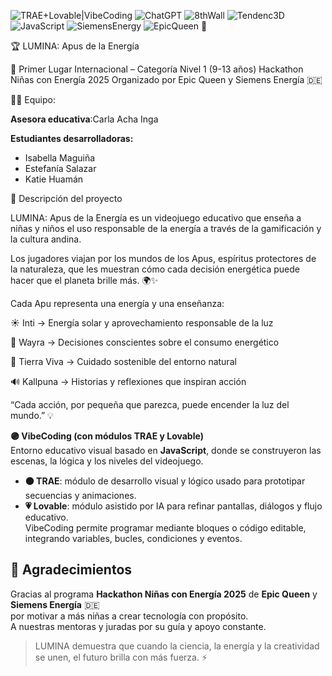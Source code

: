 ![TRAE+Lovable|VibeCoding](https://img.shields.io/badge/TRAE%20%2B%20Lovable%20%7C%20VibeCoding-Game%20Builder-purple)
![ChatGPT](https://img.shields.io/badge/ChatGPT-AI%20Prompts-green)
![8thWall](https://img.shields.io/badge/8th%20Wall-Augmented%20Reality-lightgrey)
![Tendenc3D](https://img.shields.io/badge/Tendenc-3D%20Modeling-blue)
![JavaScript](https://img.shields.io/badge/JavaScript-ES6-yellow)
![SiemensEnergy](https://img.shields.io/badge/Siemens%20Energy-Sponsor-purple)
![EpicQueen](https://img.shields.io/badge/Epic%20Queen-Hackathon-purple) 💜


🏆 LUMINA: Apus de la Energía

🥇 Primer Lugar Internacional – Categoría Nivel 1 (9-13 años)
Hackathon Niñas con Energía 2025
Organizado por Epic Queen y Siemens Energía 🇩🇪

👩‍🏫 Equipo:

**Asesora educativa**:Carla Acha Inga

**Estudiantes desarrolladoras:**
- Isabella Maguiña
- Estefanía Salazar
- Katie Huamán

🧠 Descripción del proyecto

LUMINA: Apus de la Energía es un videojuego educativo que enseña a niñas y niños el uso responsable de la energía a través de la gamificación y la cultura andina.

Los jugadores viajan por los mundos de los Apus, espíritus protectores de la naturaleza, que les muestran cómo cada decisión energética puede hacer que el planeta brille más. 🌍✨

Cada Apu representa una energía y una enseñanza:

☀️ Inti → Energía solar y aprovechamiento responsable de la luz

💨 Wayra → Decisiones conscientes sobre el consumo energético

🌱 Tierra Viva → Cuidado sostenible del entorno natural

🔊 Kallpuna → Historias y reflexiones que inspiran acción

“Cada acción, por pequeña que parezca, puede encender la luz del mundo.” 💡


**🟣 VibeCoding (con módulos TRAE y Lovable)**  
Entorno educativo visual basado en **JavaScript**, donde se construyeron las escenas, la lógica y los niveles del videojuego.  
- **🟠 TRAE**: módulo de desarrollo visual y lógico usado para prototipar secuencias y animaciones.  
- **💗 Lovable**: módulo asistido por IA para refinar pantallas, diálogos y flujo educativo.  
VibeCoding permite programar mediante bloques o código editable, integrando variables, bucles, condiciones y eventos.


## 💜 Agradecimientos  

Gracias al programa **Hackathon Niñas con Energía 2025** de **Epic Queen** y **Siemens Energía** 🇩🇪  
por motivar a más niñas a crear tecnología con propósito.  
A nuestras mentoras y juradas por su guía y apoyo constante.  

> LUMINA demuestra que cuando la ciencia, la energía y la creatividad se unen, el futuro brilla con más fuerza. ⚡

